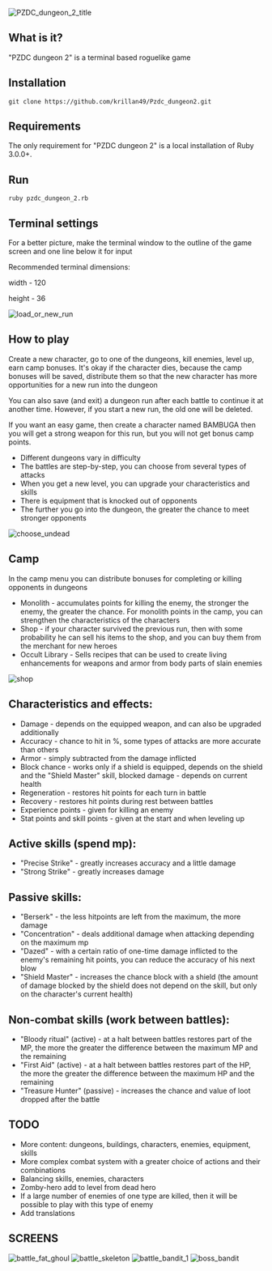 ![PZDC_dungeon_2_title](assets/title.png)

## What is it?

"PZDC dungeon 2" is a terminal based roguelike game

## Installation

```shell
git clone https://github.com/krillan49/Pzdc_dungeon2.git
```

## Requirements

The only requirement for "PZDC dungeon 2" is a local installation of Ruby 3.0.0+.

## Run

```shell
ruby pzdc_dungeon_2.rb
```

## Terminal settings

For a better picture, make the terminal window to the outline of the game screen and one line below it for input

Recommended terminal dimensions:

width  - 120

height - 36


![load_or_new_run](assets/run.png)


## How to play

Create a new character, go to one of the dungeons, kill enemies, level up, earn camp bonuses. It's okay if the character dies, because the camp bonuses will be saved, distribute them so that the new character has more opportunities for a new run into the dungeon

You can also save (and exit) a dungeon run after each battle to continue it at another time. However, if you start a new run, the old one will be deleted.

If you want an easy game, then create a character named BAMBUGA then you will get a strong weapon for this run, but you will not get bonus camp points.

* Different dungeons vary in difficulty
* The battles are step-by-step, you can choose from several types of attacks
* When you get a new level, you can upgrade your characteristics and skills
* There is equipment that is knocked out of opponents
* The further you go into the dungeon, the greater the chance to meet stronger opponents


![choose_undead](assets/choose_undeadl.png)


## Camp

In the camp menu you can distribute bonuses for completing or killing opponents in dungeons

* Monolith - accumulates points for killing the enemy, the stronger the enemy, the greater the chance. For monolith points in the camp, you can strengthen the characteristics of the characters
* Shop - if your character survived the previous run, then with some probability he can sell his items to the shop, and you can buy them from the merchant for new heroes
* Occult Library - Sells recipes that can be used to create living enhancements for weapons and armor from body parts of slain enemies


![shop](assets/shop.png)


Characteristics and effects:
-
* Damage - depends on the equipped weapon, and can also be upgraded additionally
* Accuracy - chance to hit in %, some types of attacks are more accurate than others
* Armor - simply subtracted from the damage inflicted
* Block chance - works only if a shield is equipped, depends on the shield and the "Shield Master" skill, blocked damage - depends on current health
* Regeneration - restores hit points for each turn in battle
* Recovery - restores hit points during rest between battles
* Experience points - given for killing an enemy
* Stat points and skill points - given at the start and when leveling up

Active skills (spend mp):
-
* "Precise Strike" - greatly increases accuracy and a little damage
* "Strong Strike" - greatly increases damage

Passive skills:
-
* "Berserk" - the less hitpoints are left from the maximum, the more damage
* "Concentration" - deals additional damage when attacking depending on the maximum mp
* "Dazed" - with a certain ratio of one-time damage inflicted to the enemy's remaining hit points, you can reduce the accuracy of his next blow
* "Shield Master" - increases the chance block with a shield (the amount of damage blocked by the shield does not depend on the skill, but only on the character's current health)

Non-combat skills (work between battles):
-
* "Bloody ritual" (active) - at a halt between battles restores part of the MP, the more the greater the difference between the maximum MP and the remaining
* "First Aid" (active) - at a halt between battles restores part of the HP, the more the greater the difference between the maximum HP and the remaining
* "Treasure Hunter" (passive) - increases the chance and value of loot dropped after the battle

## TODO

* More content: dungeons, buildings, characters, enemies, equipment, skills
* More complex combat system with a greater choice of actions and their combinations
* Balancing skills, enemies, characters
* Zomby-hero add to level from dead hero
* If a large number of enemies of one type are killed, then it will be possible to play with this type of enemy
* Add translations

## SCREENS

![battle_fat_ghoul](assets/battle_fat_ghoul.png)
![battle_skeleton](assets/battle_skeleton.png)
![battle_bandit_1](assets/battle_bandit_1.png)
![boss_bandit](assets/boss_bandit.png)
